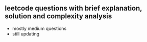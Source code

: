 ## leetcode questions with brief explanation, solution and complexity analysis
- mostly medium questions
- still updating
